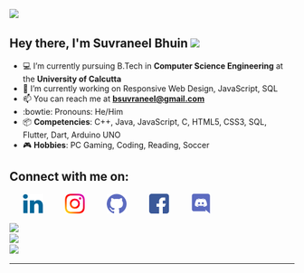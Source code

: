 <p align="left"><img src="https://profile-counter.glitch.me/{Suvraneel}/count.svg"></p>

## Hey there, I'm Suvraneel Bhuin <img src="https://media.tenor.com/images/043986fe5f470eeb6d86515e6cda30fe/tenor.gif" width="40">
- :computer: I’m currently pursuing B.Tech in **Computer Science Engineering** at the **University of Calcutta**
- :crystal_ball: I’m currently working on Responsive Web Design, JavaScript, SQL
- :mailbox: You can reach me at **bsuvraneel@gmail.com**
- :bowtie: Pronouns: He/Him
- :package: **Competencies**: C++, Java, JavaScript, C, HTML5, CSS3, SQL, Flutter, Dart, Arduino UNO
- :video_game: **Hobbies**: PC Gaming, Coding, Reading, Soccer

## Connect with me on:

<p>
&nbsp;&nbsp;&nbsp;&nbsp;&nbsp;
<a href="https://www.linkedin.com/in/suvraneel-bhuin" target="_blank">
<img src="https://raw.githubusercontent.com/Suvraneel/Suvraneel/main/res/linkedin.png" height="35" width= auto></a>
&nbsp;&nbsp;&nbsp;&nbsp;&nbsp;&nbsp;&nbsp;&nbsp;
<a href="https://www.instagram.com/el_diablo_suvraneel" target="_blank">
<img src="https://github.com/Suvraneel/Suvraneel/blob/main/res/instagram%20(1).png" height="35" width= auto></a>
&nbsp;&nbsp;&nbsp;&nbsp;&nbsp;&nbsp;&nbsp;&nbsp;
<a href="https://github.com/Suvraneel" target="_blank">
<img src="https://raw.githubusercontent.com/Suvraneel/Suvraneel/main/res/github.png" height="35" width= auto></a>
&nbsp;&nbsp;&nbsp;&nbsp;&nbsp;&nbsp;&nbsp;&nbsp;
<a href="https://www.facebook.com/suvraneel.bhuin" target="_blank">
<img src="https://raw.githubusercontent.com/Suvraneel/Suvraneel/main/res/facebook.png" height="35" width= auto></a>
&nbsp;&nbsp;&nbsp;&nbsp;&nbsp;&nbsp;&nbsp;&nbsp;
<a href="https://discord.com/users/851345743935045652/" id="discord">
<img src="https://raw.githubusercontent.com/Suvraneel/Suvraneel/main/res/discord.png" height="35" width= auto></a>
</p>

<!--
- **Gmail**: &nbsp;&nbsp;&nbsp;&nbsp;&nbsp;&nbsp;&nbsp;&nbsp;&nbsp;&nbsp;&nbsp;&nbsp; bsuvraneel@gmail.com
- **LinkedIn**: &nbsp;&nbsp;&nbsp;&nbsp;&nbsp;&nbsp;&nbsp;&nbsp; https://www.linkedin.com/in/suvraneel-bhuin/
- **Facebook**: &nbsp;&nbsp;&nbsp;&nbsp;&nbsp;&nbsp; https://www.facebook.com/suvraneel.bhuin
- **Instagram**: &nbsp;&nbsp;&nbsp;&nbsp;&nbsp; https://www.instagram.com/el_diablo_suvraneel
- **Discord**: &nbsp;&nbsp;&nbsp;&nbsp;&nbsp;&nbsp;&nbsp;&nbsp;&nbsp; https://discord.com/users/851345743935045652/
- **WhatsApp**: &nbsp;&nbsp;&nbsp; [+91 7001967224](https://api.whatsapp.com/send?phone=917001967224&text=Hi!%20Suvraneel!!)
-->

  <p align="left">
  <img src ="https://github-readme-stats.vercel.app/api/top-langs/?username=suvraneel&layout=compact&hide_border=true&theme=vision-friendly-dark&langs_count=6&hide=jupyter%20notebook,tex,php" width = 400><br>
  <img src = "https://github-readme-stats.vercel.app/api?username=suvraneel&show_icons=true&theme=vision-friendly-dark&hide_border=true" width = 400><br>
  <img src = "https://github-readme-streak-stats.herokuapp.com?user=suvraneel&theme=vision-friendly-dark&hide_border=true" width = 400>
  </p>

***
